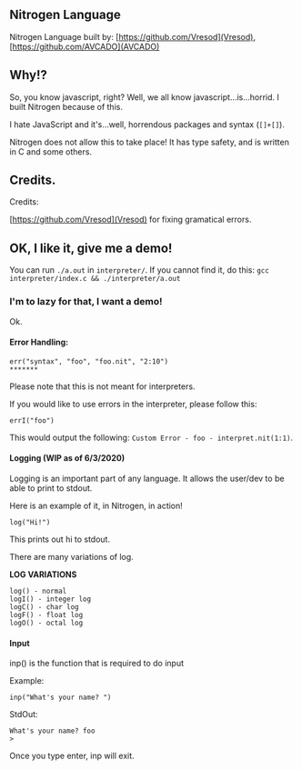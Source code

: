 ## Nitrogen Language

Nitrogen Language built by: [https://github.com/Vresod](Vresod),
[https://github.com/AVCADO](AVCADO)

## Why!?
So, you know javascript, right? Well, we all know javascript...is...horrid.
I built Nitrogen because of this.

I hate JavaScript and it's...well, horrendous packages and 
syntax (`[]+[]`).

Nitrogen does not allow this to take place! It has type safety,
and is written in C and some others.


## Credits.
Credits:

[https://github.com/Vresod](Vresod) for fixing gramatical errors.


## OK, I like it, give me a demo!
You can run `./a.out` in `interpreter/`.
If you cannot find it, do this: `gcc interpreter/index.c && ./interpreter/a.out`

### I'm to lazy for that, I want a demo!
Ok.


#### Error Handling:

```
err("syntax", "foo", "foo.nit", "2:10")
*******
```
Please note that this is not meant for interpreters.

If you would like to use errors in the interpreter, please follow this:

```
errI("foo")
```
This would output the following: `Custom Error - foo - interpret.nit(1:1)`.


#### Logging (WIP as of 6/3/2020)

Logging is an important part of any language.
It allows the user/dev to be able to print to stdout.

Here is an example of it, in Nitrogen, in action!
```
log("Hi!")
```

This prints out hi  to stdout.

There are many variations of log.

**LOG VARIATIONS**
```
log() - normal
logI() - integer log
logC() - char log
logF() - float log
logO() - octal log
```

#### Input
inp() is the function that is required to do input

Example:
```
inp("What's your name? ")
```

StdOut:
```
What's your name? foo
>
```
Once you type enter, inp will exit.


